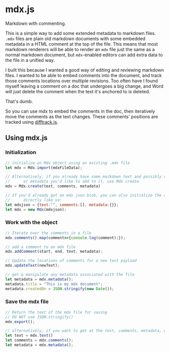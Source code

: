 # mdx.js

Markdown with commenting.

This is a simple way to add some extended metadata to markdown files. `.mdx`
    files are plain old markdown documents with some embedded metadata in a HTML
    comment at the top of the file. This means that most markdown renderers will
    be able to render an `mdx` file just the same as a normal markdown document,
    but `mdx`-enabled editors can add extra data to the file in a unified way.

I built this because I wanted a good way of editing and reviewing markdown
    files. I wanted to be able to embed comments into the document, and track
    those comments locations over multiple revisions. Too often have I found
    myself leaving a comment on a doc that undergoes a big change, and Word will
    just delete the comment when the text it's anchored to is deleted.

That's dumb.

So you can use mdx to embed the comments in the doc, then iteratively move the
    comments as the text changes. These comments' positions are tracked using
    [difftrack.js](https://github.com/zadjii/difftrack).

## Using mdx.js


### Initialization
``` js
// initialize an Mdx object using an existing .mdx file
let mdx = Mdx.import(mdxFileData);

// Alternatively, if you already have some markdown text and possibly comments
//      or metadata you'd like to add to it, use Mdx.create
mdx = Mdx.create(text, comments, metadata)

// If you'd already got an mdx json blob, you can also initialize the object
//      directly like so:
let mdxjson = {text:"", comments:[], metadata:{}};
let mdx = new Mdx(mdxjson);
```

### Work with the object
``` js
// Iterate over the comments in a file
mdx.comments().map(comment=>{console.log(comment);});

// add a comment to an mdx file
mdx.addComment(start, end, text, metadata);

// Update the locations of comments for a new text payload
mdx.updateText(newText);

// get & manipulate any metadata associated with the file
let metadata = mdx.metadata();
metadata.title = "This is my mdx document";
metadata.createdOn = JSON.stringify(new Date());
```

### Save the mdx file

``` js
// Return the text of the mdx file for saving
// DO NOT use JSON.stringify()
mdx.export();

// alternatively, if you want to get at the text, comments, metadata, etc:
let text = mdx.text()
let comments = mdx.comments();
let metadata = mdx.metadata();
```
